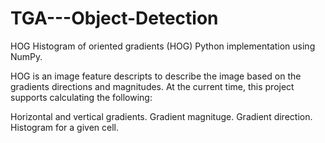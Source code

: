 # TGA---Object-Detection

HOG
Histogram of oriented gradients (HOG) Python implementation using NumPy.

HOG is an image feature descripts to describe the image based on the gradients directions and magnitudes. At the current time, this project supports calculating the following:

Horizontal and vertical gradients.
Gradient magnituge.
Gradient direction.
Histogram for a given cell.
